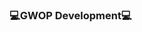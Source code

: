 ### 💻GWOP Development💻

<!--
**Linus0/Linus0** is a ✨ _special_ ✨ repository because its `README.md` (this file) appears on your GitHub profile.

Here are some ideas to get you started:

💻 I’m currently working on Discord Bot Development
👏 I’m looking to collaborate on Discord Development
💬 Ask me about Development regarding Discord and Bot Development
🧞 How to reach me: https://discord.gg/TAZzp8RQPb
